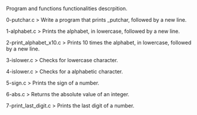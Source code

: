 Program and functions functionalities descrpition.

0-putchar.c > Write a program that prints _putchar, followed by a new line.

1-alphabet.c > Prints the alphabet, in lowercase, followed by a new line.

2-print_alphabet_x10.c > Prints 10 times the alphabet, in lowercase, followed by a new line.

3-islower.c > Checks for lowercase character.

4-islower.c > Checks for a alphabetic character.

5-sign.c > Prints the sign of a number.

6-abs.c > Returns the absolute value of an integer.

7-print_last_digit.c > Prints the last digit of a number.
